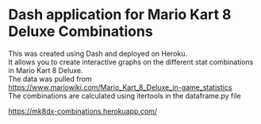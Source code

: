 # Dash application for Mario Kart 8 Deluxe Combinations <br>

This was created using Dash and deployed on Heroku. <br>
It allows you to create interactive graphs on the different stat combinations in Mario Kart 8 Deluxe. <br>
The data was pulled from https://www.mariowiki.com/Mario_Kart_8_Deluxe_in-game_statistics <br> 
The combinations are calculated using itertools in the dataframe.py file

https://mk8dx-combinations.herokuapp.com/
